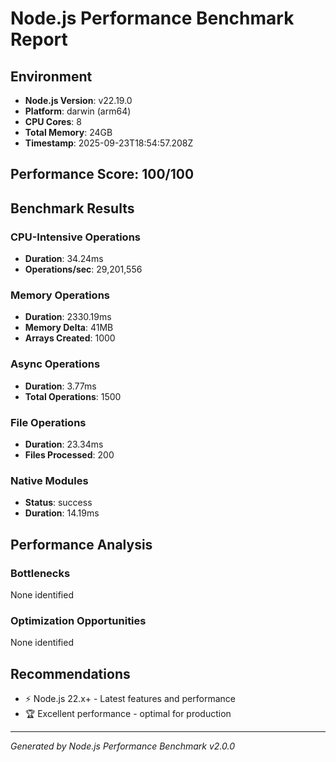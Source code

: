 # Node.js Performance Benchmark Report

## Environment

- **Node.js Version**: v22.19.0
- **Platform**: darwin (arm64)
- **CPU Cores**: 8
- **Total Memory**: 24GB
- **Timestamp**: 2025-09-23T18:54:57.208Z

## Performance Score: 100/100

## Benchmark Results

### CPU-Intensive Operations

- **Duration**: 34.24ms
- **Operations/sec**: 29,201,556

### Memory Operations

- **Duration**: 2330.19ms
- **Memory Delta**: 41MB
- **Arrays Created**: 1000

### Async Operations

- **Duration**: 3.77ms
- **Total Operations**: 1500

### File Operations

- **Duration**: 23.34ms
- **Files Processed**: 200

### Native Modules

- **Status**: success
- **Duration**: 14.19ms

## Performance Analysis

### Bottlenecks

None identified

### Optimization Opportunities

None identified

## Recommendations

- ⚡ Node.js 22.x+ - Latest features and performance
- 🏆 Excellent performance - optimal for production

---

_Generated by Node.js Performance Benchmark v2.0.0_
